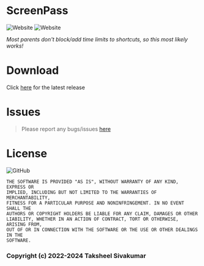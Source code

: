 # ScreenPass
![Website](https://img.shields.io/website?down_message=DuckDuckGo&style=for-the-badge&up_message=DuckDuckGo&url=https%3A%2F%2Fduckduckgo.com)
![Website](https://img.shields.io/website?down_message=Invidious&style=for-the-badge&up_message=Invidious&url=https%3A%2F%2Finvidious.snopyta.org%2Ffeed%2Fpopular)

*Most parents don't block/add time limits to shortcuts, so this most likely works!*
# Download
Click [here](https://github.com/taksheels/ScreenPass/releases/latest) for the latest release

# Issues
> Please report any bugs/issues [here](https://github.com/taksheels/ScreenPass/issues/new)

# License
![GitHub](https://img.shields.io/github/license/taksheels/ScreenPass?style=for-the-badge)
```
THE SOFTWARE IS PROVIDED "AS IS", WITHOUT WARRANTY OF ANY KIND, EXPRESS OR
IMPLIED, INCLUDING BUT NOT LIMITED TO THE WARRANTIES OF MERCHANTABILITY,
FITNESS FOR A PARTICULAR PURPOSE AND NONINFRINGEMENT. IN NO EVENT SHALL THE
AUTHORS OR COPYRIGHT HOLDERS BE LIABLE FOR ANY CLAIM, DAMAGES OR OTHER
LIABILITY, WHETHER IN AN ACTION OF CONTRACT, TORT OR OTHERWISE, ARISING FROM,
OUT OF OR IN CONNECTION WITH THE SOFTWARE OR THE USE OR OTHER DEALINGS IN THE
SOFTWARE.
```
### Copyright (c) 2022-2024 Taksheel Sivakumar
